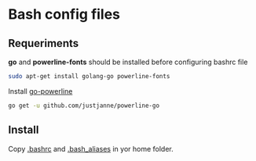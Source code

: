 # Bash config files

## Requeriments

**go** and **powerline-fonts** should be installed before configuring bashrc file

```bash
sudo apt-get install golang-go powerline-fonts
```

Install [go-powerline](https://github.com/justjanne/powerline-go)

```bash
go get -u github.com/justjanne/powerline-go
```

## Install

Copy [.bashrc](.bashrc) and [.bash_aliases](.bash_aliases) in yor home folder.
